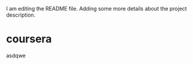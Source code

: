 I am editing the README file. Adding some more details about the project description.
# coursera
asdqwe
